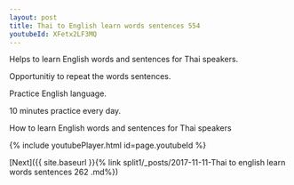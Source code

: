 ```yaml
---
layout: post
title: Thai to English learn words sentences 554 
youtubeId: XFetx2LF3MQ
---
```

 
 
Helps to learn English words and sentences for Thai speakers.

Opportunitiy to repeat the words sentences. 

Practice English language. 
 
10 minutes practice every day. 
 
How to learn English words and sentences for Thai speakers 
 
{% include youtubePlayer.html id=page.youtubeId %}
 
 
[Next]({{ site.baseurl }}{% link  split1/_posts/2017-11-11-Thai to english learn words sentences 262 .md%})
 
